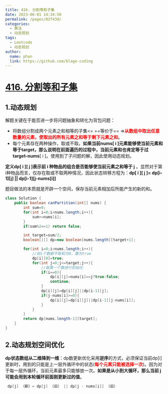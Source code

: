 ```yaml
---
title: 416. 分割等和子集
date: 2023-06-01 14:34:50
permalink: /pages/02f43d/
categories:
  - 算法
  - 动态规划
tags:
  - Leetcode
  - 动态规划
author: 
  name: phan
  link: https://github.com/blage-coding
---
```

# [416. 分割等和子集](https://leetcode.cn/problems/partition-equal-subset-sum/)

## 1.动态规划

解题关键在于能否进一步将问题抽象和转化为背包问题：

- 将数组分割成两个元素之和相等的子集<= ==等价于== =><font color="red">**从数组中取出任意数量的元素，使取出的所有元素之和等于剩下元素之和**</font>。
- 每个元素存在两种操作，取或不取。**如果当前nums\[ i \]元素能够使当前元素和等于target，那么说明在前面遍历的过程中，当前元素和也肯定等于过target-nums**\[ i \]。使用到了子问题的解，因此使用动态规划。

**定义dp\[ i \][ j ]表示前 i 种物品的组合是否能够使当前元素之和等于 j**  。显然对于第i种物品而言，仅存在取或不取两种情况，因此状态转移方程为：**dp\[ i \][ j ]= dp\[i-1\][j] ||  dp\[i-1\][j-nums[i]]**

题目做法的本质就是开辟一个空间，保存当前元素相加后所能产生的新的和。

```java
class Solution {
    public boolean canPartition(int[] nums) {
        int sum=0;
        for(int i=0;i<nums.length;i++){
            sum+=nums[i];
        }
        if(sum%2==1) return false;

        int target=sum/2;
        boolean[][] dp=new boolean[nums.length][target+1];

        for(int i=0;i<nums.length;i++){
            //前i个数都不取和为0，置为true
            dp[i][0]=true;
            for(int j=0;j<=target;j++){
                //取第一个数进行初始化
                if(i==0){
                    dp[i][j]=nums[i]==j?true:false;
                    continue;
                }
                dp[i][j]=dp[i][j]||dp[i-1][j];
                if(j-nums[i]>=0){
                    dp[i][j]=dp[i][j]||dp[i-1][j-nums[i]];
                }
            }
        }
        return dp[nums.length-1][target];
    }
}
```

## 2.动态规划空间优化

**dp状态数组从二维降到一维**：dp数更新优化采用**逆序**的方式，必须保证当前dp\[i\]更新时，用到的只能是上一层外循环中的状态(<font color="red">**每个元素只能被选择一次**</font>)。因为对于每一层外循环，当前元素最多只能够放一次。**如果是从小到大循环，那么当前 j 可能会用到本轮循环前面刚更新过的值**。

```java
 dp[j] （新）= dp[j] （旧） || dp[j - nums[i]] （旧）
```
